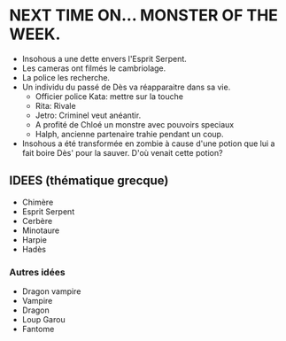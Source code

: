 # NEXT TIME ON... MONSTER OF THE WEEK.
- Insohous a une dette envers l'Esprit Serpent.
- Les cameras ont filmés le cambriolage.
- La police les recherche.
- Un individu du passé de Dès va réapparaitre dans sa vie.
  - Officier police Kata: mettre sur la touche
  - Rita: Rivale
  - Jetro: Criminel veut anéantir.
  - A profité de Chloé un monstre avec pouvoirs speciaux
  - Halph, ancienne partenaire trahie pendant un coup.
- Insohous a été transformée en zombie à cause d'une potion que lui a fait boire Dès' pour la sauver. D'où venait cette potion?

## IDEES (thématique grecque)
- Chimère
- Esprit Serpent
- Cerbère
- Minotaure
- Harpie
- Hadès

### Autres idées
- Dragon vampire
- Vampire
- Dragon
- Loup Garou
- Fantome

